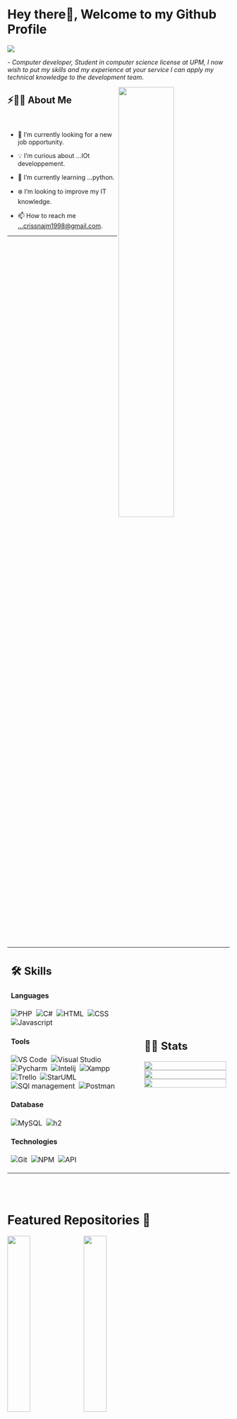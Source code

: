 # Hey there👋, Welcome to my Github Profile

<img src="https://readme-typing-svg.herokuapp.com?font=Architects+Daughter&color=22EBF7&size=25&center=false&lines=hey!+its+NEJMEDDINE;web+developer...;Software+developer...;Mobile+developer...;"/>
 
 <p>- <i>
Computer developer, Student in computer science license at UPM, I now wish to put my skills and my experience at your service I can apply my technical knowledge to the development team.</i></p>


<img src="https://user-images.githubusercontent.com/89788120/167628634-549d2bdd-609e-4275-85af-1e1974da64ca.gif" width="50%" align="right" />

## ⚡🙋‍♂️ About Me

</br>

- 🔧 I’m currently looking for a new job opportunity.

- 💡 I’m curious about ...IOt developpement.
- 📖 I’m currently learning ...python.
- ❄️ I’m looking to improve my IT knowledge.
- 📫 How to reach me ...crissnajm1998@gmail.com.

<hr>


</br>


<table width="100%" >

 <tr>
    <td width="60%">
     
## 🛠️ Skills

#### Languages

![PHP](https://img.shields.io/badge/-C++-05122A?style=flat&logo=C%2B%2B&logoColor=00599C)&nbsp;
![C#](https://img.shields.io/badge/-Python-05122A?style=flat&logo=python)&nbsp;
![HTML](https://img.shields.io/badge/R-276DC3?style=flat&logo=r&logoColor=blue&color=0B2C4A)&nbsp;
![CSS](https://img.shields.io/badge/Shell_Script-121011?style=flat&logo=gnu-bash&logoColor=white)
![Javascript](https://img.shields.io/badge/Java-%23150458.svg?style=flat&logo=java&logoColor=orange)&nbsp;



#### Tools

![VS Code](https://img.shields.io/badge/Django-092E20?style=flat&logo=django&logoColor=white)&nbsp;
![Visual Studio](https://img.shields.io/badge/Django-092E20?style=flat&logo=django&logoColor=white)&nbsp;
![Pycharm](https://img.shields.io/badge/Flask-000000?style=flat&logo=flask&logoColor=white)&nbsp;
![Intelij](https://img.shields.io/badge/React-20232A?style=flat&logo=react&logoColor=61DAFB)&nbsp;
![Xampp](https://img.shields.io/badge/JavaScript-F7DF1E?style=flat&logo=javascript&logoColor=black)&nbsp;
![Trello](https://img.shields.io/badge/jQuery-0769AD?style=flat&logo=jquery&logoColor=white)&nbsp;
![StarUML](https://img.shields.io/badge/Apache-D22128?style=flat&logo=Apache&logoColor=white)
![SQl management](https://img.shields.io/badge/JavaScript-F7DF1E?style=flat&logo=javascript&logoColor=black)&nbsp;
![Postman](https://img.shields.io/badge/Flask-000000?style=flat&logo=flask&logoColor=white)&nbsp;



#### Database

![MySQL](https://img.shields.io/badge/MySQL-00000F?style=flat&logo=mysql&logoColor=white)&nbsp;
![h2](https://img.shields.io/badge/-SQlite-05122A?style=flat&logo=sqlite&logoColor=A8B9CC)&nbsp;


#### Technologies

![Git](https://img.shields.io/badge/-Git-05122A?style=flat&logo=git)&nbsp;
![NPM](https://img.shields.io/badge/npm-CB3837?style=flat&logo=npm&logoColor=white)&nbsp;
![API](https://img.shields.io/badge/fastapi-109989?style=flat&logo=FASTAPI&logoColor=white)
<!-- ![PyPI](https://img.shields.io/badge/pypi-3775A9?style=flat&logo=pypi&logoColor=white)&nbsp; -->


</td>
    <td>
  
  
## 📄📜 Stats

<p align="center">
  <img width="100%" src="https://github-readme-stats.vercel.app/api?username=abdonajm&theme=algolia&show_icons=true&bg_color=transparent&title_color=navy&text_color=black" />
 </br>
  <img width="100%" src="https://github-readme-streak-stats.herokuapp.com/?user=abdonajm"/>
 </br>
  <img width="100%" src="https://github-readme-stats.vercel.app/api/top-langs/?username=abdonajm&exclude_repo=Portfolio,HomePal&langs_count=7&layout=compact&bg_color=transparent" />
</p>
     
  </td>
 </tr>
</table>

<br />


</br>

<!--
<details>
  <summary> <h3> Post Links </h3> </summary>
  </br>
  <a href = "#" > <img src = "https://img.shields.io/static/v1?message=QnA&logo=StackOverflow&labelColor=F58025&color=white&logoColor=white&label=Stack%20Overflow&style=plastic"/></a> 
 <a href = "#" > <img src = "https://img.shields.io/static/v1?message=Communinty&logo=dev.to&labelColor=0A0A0A&color=white&logoColor=white&label=dev.to&style=plastic"/></a>
 <a href = "#" > <img src = "https://img.shields.io/static/v1?message=Blog%20Post&logo=GeeksforGeeks&labelColor=2F8D46&color=white&logoColor=white&label=gfg&style=plastic"/></a>
 <a href = "#" > <img src = "https://img.shields.io/static/v1?message=Articles&logo=Medium&labelColor=000000&color=white&logoColor=white&label=Medium&style=plastic"/></a>
</details>
-->



# Featured Repositories 🚀


<img width="32%" src="https://github-readme-stats.vercel.app/api/pin/?username=abdonajm&repo=RealTime-TwitterDataAnalysis&theme=swift"/> &nbsp; <img width="32%" src="https://github-readme-stats.vercel.app/api/pin/?username=abdonajm&repo=News-Accumulator&theme=buefy"/> &nbsp; <img width="32%" src="https://github-readme-stats.vercel.app/api/pin/?username=abdonajm&repo=JS-DOM-Snippets&theme=vue"/>

<img width="30%" src="https://github-readme-stats.vercel.app/api/pin/?username=abdonajm&repo=IPL-Statistical-Analysis&theme=moltack&title_color=000000"/>

<img width="30%" src = "https://github-readme-stats.vercel.app/api/pin/?username=abdonajm&repo=Gamer-Hub"/>

<img width="30%" src="https://github-readme-stats.vercel.app/api/pin/?username=abdonajm&repo=Tech-Vision"/>

<img width="30%" src="https://github-readme-stats.vercel.app/api/pin/?username=abdonajm&repo=HomePal&theme=vue"/>

<img width="30%" src="https://github-readme-stats.vercel.app/api/pin/?username=abdonajm&repo=Directory-Tree-Generator&theme=apprentice"/>
 


 
<!-- 

<details> 
 <summary> <h2> Here are some highlights of my open source journey </h2> </summary>
 
 
 <details>

  <summary> Open Source Work </summary>
  
   <table>
     
   <td><img src="git-metrics/r2.svg"/> </td>
   <td><img src="git-metrics/r3.svg"/> </td>
     
 
 </table>
  
</details>
 
 
 <details>

  <summary> Useful Repos and Important Code </summary>
  
   <table>
     
   <td><img src="git-metrics/r4l.svg"/> </td>
   <td><img src="git-metrics/r4r.svg"/> </td>
     
 
 </table>
  
</details>

</details>
 -->
 

</br>
</br>

## &nbsp; &nbsp; 🗓️&nbsp; &nbsp;   Contribution Calender and Radar

&nbsp; &nbsp; &nbsp;&nbsp; &nbsp; &nbsp;&nbsp; &nbsp; &nbsp;&nbsp; &nbsp; &nbsp; <img width="80%" align="center" src ="profile-3d-contrib/profile-customize.svg"/>


&nbsp; &nbsp; &nbsp;&nbsp; &nbsp; &nbsp;&nbsp; &nbsp; &nbsp;&nbsp; &nbsp; &nbsp;&nbsp; &nbsp; &nbsp;&nbsp; &nbsp; &nbsp; <img  width="70%" align="center" src="https://activity-graph.herokuapp.com/graph?username=abdonajm&custom_title=Recent%20Contribution%20Graph&bg_color=ffffff&color=aab2fe&line=6498b0&point=FFFFFF&theme=react-dark&hide_border=true&area=true&hide_title=true"/>


</br>
 </br>
 



<div align="center">
 <b style = {font-weight: 600}>Visitors Count</b>

<p align="center"><img align="center" src="https://profile-counter.glitch.me/{abdonajm}/count.svg" /></p> 
<br>
</div>


## &nbsp; &nbsp; 📬📥 &nbsp; Connnect with Me

<br/>

&nbsp; &nbsp; &nbsp; &nbsp; <a href="https://www.linkedin.com/in/abdellahnejmeddine/"><img width="105px" alt="LinkedIn" src="https://img.shields.io/badge/LinkedIn%20-%230077B5.svg?&style=flat&logo=linkedin&logoColor=white"/></a> &nbsp;&nbsp;&nbsp;
<a href="mailto:crissnajm1998@gmail.com"><img width="85px" alt="Gmail" src="https://img.shields.io/badge/Gmail-D14836?style=flat&logo=gmail&logoColor=white" /></a> 


</br>
</br>


